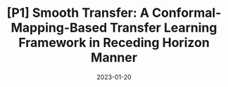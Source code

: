 ---
title: "[P1] Smooth Transfer: A Conformal-Mapping-Based Transfer Learning Framework in Receding Horizon Manner"
collection: publications
detail: "disabled"
# permalink: /publication/SCM-IROS2021
# excerpt: 'This paper is about the number 2. The number 3 is left for future work.'
date: 2023-01-20
#venue: '2021 IEEE/RSJ International Conference on Intelligent Robots and Systems (IROS)'
#paperurl: '/files/pdf/publications/A_Conformal_Mapping-based_Framework_for_Robot-to-Robot_and_Sim-to-Real_Transfer_Learning.pdf'
#link: 'https://ieeexplore.ieee.org/abstract/document/9636682'
citation: '<strong>Shijie Gao </strong> and Nicola Bezzo, 2023, January.  <strong>  <front  style="color:#F88E2D"> <i class="fa fa-hourglass-half" aria-hidden="true" title="Under Review"></i>In Preparation for Journal of Intelligent and Robotic Systems (JINT)</front> </strong> '
order_number: 110
---